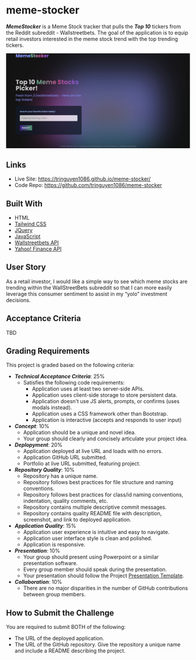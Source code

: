 # meme-stocker

___MemeStocker___ is a Meme Stock tracker that pulls the ___Top 10___ tickers from the Reddit subreddit - Wallstreetbets. The goal of the application is to equip retail investors interested in the meme stock trend with the top trending tickers.

<a href="https://tringuyen1086.github.io/meme-stocker/"><img width="728" src="./assets/images/mockup-wip.png" alt="Mock-Up"></a>

## Links
* Live Site: https://tringuyen1086.github.io/meme-stocker/
* Code Repo: https://github.com/tringuyen1086/meme-stocker

## Built With
* HTML
* [Tailwind CSS](https://tailwindcss.com/)
* [JQuery](https://jquery.com/)
* [JavaScript](https://www.javascript.com/)
* [Wallstreetbets API](https://tradestie.com/apps/reddit/api/)
* [Yahoo! Finance API](https://www.yahoofinanceapi.com/)

## User Story

As a retail investor, I would like a simple way to see which meme stocks are trending within the WallStreetBets subreddit so that I can more easily leverage this consumer sentiment to assist in my “yolo” investment decisions.

## Acceptance Criteria

TBD

## Grading Requirements

This project is graded based on the following criteria:

* ___Technical Acceptance Criteria___: 25%
    * Satisfies the following code requirements:
        * Application uses at least two server-side APIs.
        * Application uses client-side storage to store persistent data.
        * Application doesn't use JS alerts, prompts, or confirms (uses modals instead).
        * Application uses a CSS framework other than Bootstrap.
        * Application is interactive (accepts and responds to user input)
* ___Concept___: 10%
    * Application should be a unique and novel idea.
    * Your group should clearly and concisely articulate your project idea.
* ___Deplopyment___: 20%
    * Application deployed at live URL and loads with no errors.
    * Application GitHub URL submitted.
    * Portfolio at live URL submitted, featuring project.
* ___Repository Quality___: 10%
    * Repository has a unique name.
    * Repository follows best practices for file structure and naming conventions.
    * Repository follows best practices for class/id naming conventions, indentation, quality comments, etc.
    * Repository contains multiple descriptive commit messages.
    * Repository contains quality README file with description, screenshot, and link to deployed application.
* ___Application Quality___: 15%
    * Application user experience is intuitive and easy to navigate.
    * Application user interface style is clean and polished.
    * Application is responsive.
* ___Presentation___: 10%
    * Your group should present using Powerpoint or a similar presentation software.
    * Every group member should speak during the presentation.
    * Your presentation should follow the Project [Presentation Template](https://docs.google.com/presentation/d/10QaO9KH8HtUXj__81ve0SZcpO5DbMbqqQr4iPpbwKks/edit#slide=id.p).
* ___Collaboration___: 10%
    * There are no major disparities in the number of GitHub contributions between group members.

## How to Submit the Challenge

You are required to submit BOTH of the following:
* The URL of the deployed application.
* The URL of the GitHub repository. Give the repository a unique name and include a README describing the project.